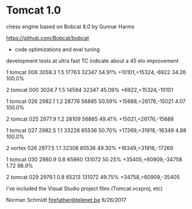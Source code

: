 # Tomcat 1.0
chess engine based on Bobcat 8.0 by Gunnar Harms

https://github.com/Bobcat/bobcat

- code optimizations and eval tuning

development tests at ultra fast TC indicate about a 45 elo improvement

1	tomcat 008	3059.3	1.5	17763	32347	54.91%	+10101,=15324,-6922	34.26	100.0%

2	tomcat 000	3024.7	1.5	14584	32347	45.09%	+6922,=15324,-10101		

1	tomcat 026	2982.1	1.2	28776	56885	50.59%	+15688,=26176,-15021	4.07	100.0%

2	tomcat 025	2977.9	1.2	28109	56885	49.41%	+15021,=26176,-15688		

1	tomcat 027	2982.5	1.1	33228	65536	50.70%	+17269,=31918,-16349	4.88	100.0%

2	vortex 026	2977.5	1.1	32308	65536	49.30%	+16349,=31918,-17269		

1	tomcat 030	2980.9	0.8	65860	131072	50.25%	+35405,=60909,-34758	1.72	98.9%

2	tomcat 029	2979.1	0.8	65213	131072	49.75%	+34758,=60909,-35405		

I've included the Visual Studio project files (Tomcat.vcxproj, etc)

Norman Schmidt firefather@telenet.be 6/26/2017
